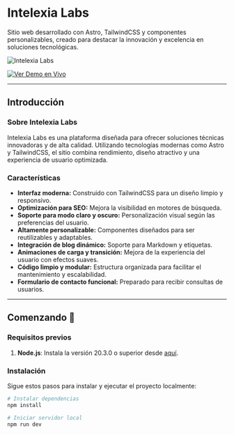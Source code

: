 # Intelexia Labs

Sitio web desarrollado con Astro, TailwindCSS y componentes personalizables, creado para destacar la innovación y excelencia en soluciones tecnológicas.

![Intelexia Labs](https://your-image-url-here.com/preview.png)

[![Ver Demo en Vivo](https://your-button-image-url-here.com/demo.svg)](https://intelexialabs.example.com)

---

## Introducción

### Sobre Intelexia Labs

Intelexia Labs es una plataforma diseñada para ofrecer soluciones técnicas innovadoras y de alta calidad. Utilizando tecnologías modernas como Astro y TailwindCSS, el sitio combina rendimiento, diseño atractivo y una experiencia de usuario optimizada.

### Características

- **Interfaz moderna:** Construido con TailwindCSS para un diseño limpio y responsivo.
- **Optimización para SEO:** Mejora la visibilidad en motores de búsqueda.
- **Soporte para modo claro y oscuro:** Personalización visual según las preferencias del usuario.
- **Altamente personalizable:** Componentes diseñados para ser reutilizables y adaptables.
- **Integración de blog dinámico:** Soporte para Markdown y etiquetas.
- **Animaciones de carga y transición:** Mejora de la experiencia del usuario con efectos suaves.
- **Código limpio y modular:** Estructura organizada para facilitar el mantenimiento y escalabilidad.
- **Formulario de contacto funcional:** Preparado para recibir consultas de usuarios.

---

## Comenzando 🚀

### Requisitos previos

1. **Node.js**: Instala la versión 20.3.0 o superior desde [aquí](https://nodejs.org/en/download/).

### Instalación

Sigue estos pasos para instalar y ejecutar el proyecto localmente:

```bash
# Instalar dependencias
npm install

# Iniciar servidor local
npm run dev
